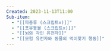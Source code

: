 ```yaml
---
Created: 2023-11-13T11:00
Sub-item:
  - "[[파충류 (스크립트x)]]"
  - "[[포유동물 (스크립트x)]]"
  - "[[뇌와 각인 유전자]]"
  - "[[모험 유전자와 동물의 먹이찾기 행동]]"
---
```

